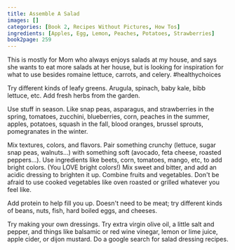```yaml
---
title: Assemble A Salad
images: []
categories: [Book 2, Recipes Without Pictures, How Tos]
ingredients: [Apples, Egg, Lemon, Peaches, Potatoes, Strawberries]
book2page: 259
---
```


This is mostly for Mom who always enjoys salads at my house, and says she wants to eat more salads at her house, but is looking for inspiration for what to use besides romaine lettuce, carrots, and celery. #healthychoices 

Try different kinds of leafy greens. Arugula, spinach, baby kale, bibb lettuce, etc. Add fresh herbs from the garden. 

Use stuff in season. Like snap peas, asparagus, and strawberries in the spring, tomatoes, zucchini, blueberries, corn, peaches in the summer, apples, potatoes, squash in the fall, blood oranges, brussel sprouts, pomegranates in the winter. 

Mix textures, colors, and flavors. Pair something crunchy (lettuce, sugar snap peas, walnuts...) with something soft (avocado, feta cheese, roasted peppers...). Use ingredients like beets, corn, tomatoes, mango, etc, to add bright colors. (You LOVE bright colors!) Mix sweet and bitter, and add an acidic dressing to brighten it up. Combine fruits and vegetables. Don't be afraid to use cooked vegetables like oven roasted or grilled whatever you feel like. 

Add protein to help fill you up. Doesn't need to be meat; try different kinds of beans, nuts, fish, hard boiled eggs, and cheeses. 

Try making your own dressings. Try extra virgin olive oil, a little salt and pepper, and things like balsamic or red wine vinegar, lemon or lime juice, apple cider, or dijon mustard. Do a google search for salad dressing recipes.